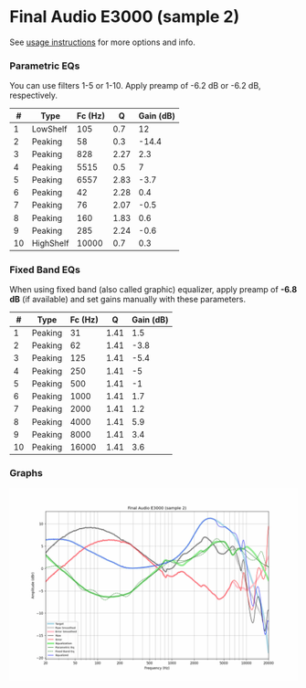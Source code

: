 # Final Audio E3000 (sample 2)
See [usage instructions](https://github.com/jaakkopasanen/AutoEq#usage) for more options and info.

### Parametric EQs
You can use filters 1-5 or 1-10. Apply preamp of -6.2 dB or -6.2 dB, respectively.

|   # | Type      |   Fc (Hz) |    Q |   Gain (dB) |
|-----|-----------|-----------|------|-------------|
|   1 | LowShelf  |       105 | 0.7  |        12   |
|   2 | Peaking   |        58 | 0.3  |       -14.4 |
|   3 | Peaking   |       828 | 2.27 |         2.3 |
|   4 | Peaking   |      5515 | 0.5  |         7   |
|   5 | Peaking   |      6557 | 2.83 |        -3.7 |
|   6 | Peaking   |        42 | 2.28 |         0.4 |
|   7 | Peaking   |        76 | 2.07 |        -0.5 |
|   8 | Peaking   |       160 | 1.83 |         0.6 |
|   9 | Peaking   |       285 | 2.24 |        -0.6 |
|  10 | HighShelf |     10000 | 0.7  |         0.3 |

### Fixed Band EQs
When using fixed band (also called graphic) equalizer, apply preamp of **-6.8 dB** (if available) and set gains manually with these parameters.

|   # | Type    |   Fc (Hz) |    Q |   Gain (dB) |
|-----|---------|-----------|------|-------------|
|   1 | Peaking |        31 | 1.41 |         1.5 |
|   2 | Peaking |        62 | 1.41 |        -3.8 |
|   3 | Peaking |       125 | 1.41 |        -5.4 |
|   4 | Peaking |       250 | 1.41 |        -5   |
|   5 | Peaking |       500 | 1.41 |        -1   |
|   6 | Peaking |      1000 | 1.41 |         1.7 |
|   7 | Peaking |      2000 | 1.41 |         1.2 |
|   8 | Peaking |      4000 | 1.41 |         5.9 |
|   9 | Peaking |      8000 | 1.41 |         3.4 |
|  10 | Peaking |     16000 | 1.41 |         3.6 |

### Graphs
![](./Final%20Audio%20E3000%20(sample%202).png)
